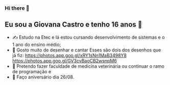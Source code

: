 ### Hi there 👋

<!--
**gicscastro/gicscastro** is a ✨ _special_ ✨ repository because its `README.md` (this file) appears on your GitHub profile.

Sobre mim:

- 🔭 I´m currently working on ...
- 🌱 I´m currently learning ...
- 👯 I´m looking to collaborate on ...
- 😕 I´m looking for help with ...
- 💬 Ask me about ...
- 📫 How to reach me: ...
- 🙂 Pronouns: ...
- ⚡ Fun fact: ...
-->
## Eu sou a Giovana Castro e tenho 16 anos 🧡
- ✍ Estudo na Etec e lá estou cursando desenvolvimento de sistemas e o 1 ano do ensino médio;
- 🤪 Gosto muito de desenhar e cantar
Esses são dois dos desenhos que já fiz:
https://photos.app.goo.gl/xRY1sNn1MaB3498Y8
https://photos.app.goo.gl/GV3cvBaoCB2wsnpM6
- 🐶 Pretendo fazer faculdade de medicina veterinária ou continuar o ramo de programação e
- 🎈 Faço aniversário dia 26/08.
